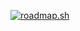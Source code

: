 <a href="https://roadmap.sh"><img src="https://roadmap.sh/card/tall/679c844a31e842a9fcbd3382?variant=dark" alt="roadmap.sh"/></a>

